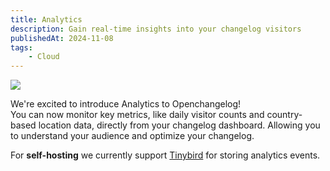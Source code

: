 ```yaml
---
title: Analytics
description: Gain real-time insights into your changelog visitors
publishedAt: 2024-11-08
tags:
    - Cloud
---
```


![](https://i.ibb.co/bX101D5/Group-10.png)

We're excited to introduce Analytics to Openchangelog!  
You can now monitor key metrics, like daily visitor counts and country-based location data, directly from your changelog dashboard. Allowing you to understand your audience and optimize your changelog.  

For **self-hosting** we currently support [Tinybird](https://www.tinybird.co) for storing analytics events.